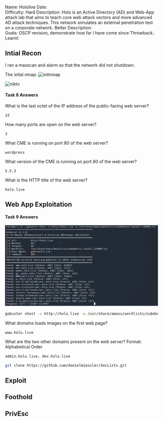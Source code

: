 
Name: Hololive
Date:  
Difficulty: Hard
Description: Holo is an Active Directory (AD) and Web-App attack lab that aims to teach core web attack vectors and more advanced AD attack techniques. This network simulates an external penetration test on a corporate network. 
Better Description:  
Goals: OSCP revision, demonstrate how far I have come since Throwback..
Learnt:

## Intial Recon

I ran a masscan and alarm so that the network did not shutdown.

The inital nmap:
![initnmap](init-recon-nmap-webserver.png)

![nikto](nikto-init-webserver.png)

#### Task 8 Answers

What is the last octet of the IP address of the public-facing web server?
```
33
```
How many ports are open on the web server?
```
3
```
What CME is running on port 80 of the web server?
```
wordpress
```
What version of the CME is running on port 80 of the web server?
```
5.5.3
```
What is the HTTP title of the web server?
```
holo.live
```

## Web App Exploitation

#### Task 9 Answers

![task9](Screenshots/gobuster-task9.png)

```bash
gobuster vhost -u http://holo.live -w /usr/share/amass/wordlists/subdomains-top1mil-110000.txt
```

What domains loads images on the first web page?
```
www.holo.live
```
What are the two other domains present on the web server? Format: Alphabetical Order
```
admin.holo.live, dev.holo.live
```

```bash
git clone https://github.com/danielmiessler/SecLists.git
```

## Exploit

## Foothold

## PrivEsc

      
